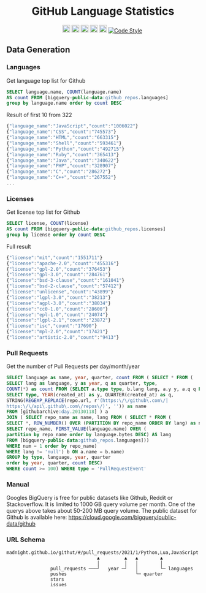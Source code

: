 <p align="center">
    <h1 align="center">GitHub Language Statistics<br></h1>
</p>

<p align=center>
<a href="https://www.gnu.org/licenses/agpl-3.0.en.html"><img height="20" src="https://img.shields.io/badge/license-AGPL--3.0-brightgreen.svg" alt="License (AGPL-3.0)"></a>
<a href="https://travis-ci.com/madnight/githut"><img height="20" src="https://travis-ci.com/madnight/githut.svg?branch=master" alt="Build Status"></a>
<a href="https://codeclimate.com/github/madnight/githut"><img height="20" src="https://codeclimate.com/github/madnight/githut/badges/issue_count.svg" alt="Issue Count"></a>
<a href="https://david-dm.org/madnight/githut"><img height="20" src="https://img.shields.io/david/madnight/githut?cacheSeconds=3600" alt="dependencies Status" /></a>
<a href="https://snyk.io/test/github/madnight/githut"><img height="20" src="https://images.weserv.nl/?url=https://img.shields.io/snyk/vulnerabilities/github/madnight/githut?cacheSeconds=3600&l=0&output=png&w=1000" alt="Known Vulnerabilities"></a>
<a href="https://github.com/prettier/prettier"><img src="https://img.shields.io/badge/code_style-prettier-blue.svg" alt="Code Style"></a>
<img src="https://i.imgur.com/WK7zKol.png" alt=""></p>

## Data Generation
### Languages
Get language top list for Github
```SQL
SELECT language.name, COUNT(language.name)
AS count FROM [bigquery-public-data:github_repos.languages]
group by language.name order by count DESC
```

Result of first 10 from 322
```JavaScript
{"language_name":"JavaScript","count":"1006022"}
{"language_name":"CSS","count":"745573"}
{"language_name":"HTML","count":"663315"}
{"language_name":"Shell","count":"593461"}
{"language_name":"Python","count":"492715"}
{"language_name":"Ruby","count":"365413"}
{"language_name":"Java","count":"340622"}
{"language_name":"PHP","count":"328907"}
{"language_name":"C","count":"286272"}
{"language_name":"C++","count":"267552"}
...
```
### Licenses
Get license top list for Github
```SQL
SELECT license, COUNT(license)
AS count FROM [bigquery-public-data:github_repos.licenses]
group by license order by count DESC
```

Full result
```JavaScript
{"license":"mit","count":"1551711"}
{"license":"apache-2.0","count":"455316"}
{"license":"gpl-2.0","count":"376453"}
{"license":"gpl-3.0","count":"284761"}
{"license":"bsd-3-clause","count":"161041"}
{"license":"bsd-2-clause","count":"57412"}
{"license":"unlicense","count":"43899"}
{"license":"lgpl-3.0","count":"38213"}
{"license":"agpl-3.0","count":"38034"}
{"license":"cc0-1.0","count":"28600"}
{"license":"epl-1.0","count":"24074"}
{"license":"lgpl-2.1","count":"23872"}
{"license":"isc","count":"17690"}
{"license":"mpl-2.0","count":"17421"}
{"license":"artistic-2.0","count":"9413"}
```

### Pull Requests
Get the number of Pull Requests per day/month/year
```SQL
SELECT language as name, year, quarter, count FROM ( SELECT * FROM (
SELECT lang as language, y as year, q as quarter, type,
COUNT(*) as count FROM (SELECT a.type type, b.lang lang, a.y y, a.q q FROM (
SELECT type, YEAR(created_at) as y, QUARTER(created_at) as q,
STRING(REGEXP_REPLACE(repo.url, r'(https:\/\/github\.com\/|
https:\/\/api\.github\.com\/repos\/)', '')) as name
FROM [githubarchive:day.20130118] ) a
JOIN ( SELECT repo_name as name, lang FROM ( SELECT * FROM (
SELECT *, ROW_NUMBER() OVER (PARTITION BY repo_name ORDER BY lang) as num FROM (
SELECT repo_name, FIRST_VALUE(language.name) OVER (
partition by repo_name order by language.bytes DESC) AS lang
FROM [bigquery-public-data:github_repos.languages]))
WHERE num = 1 order by repo_name)
WHERE lang != 'null') b ON a.name = b.name)
GROUP by type, language, year, quarter
order by year, quarter, count DESC)
WHERE count >= 100) WHERE type = 'PullRequestEvent'
```

### Manual
Googles BigQuery is free for public datasets like Github, Reddit or Stackoverflow. It is limited to 1000 GB query volume per month. One of the querys above takes about 50-200 MB query volume. The public dataset for Github is available here: https://cloud.google.com/bigquery/public-data/github


### URL Schema

```
madnight.github.io/githut/#/pull_requests/2021/1/Python,Lua,JavaScript
                                 ▲         ▲   ▲        ▲
                                 │         │   │        │
                pull_requests ───┘   year ─┘   │        └─ languages
                pushes                         └─ quarter
                stars
                issues
```
